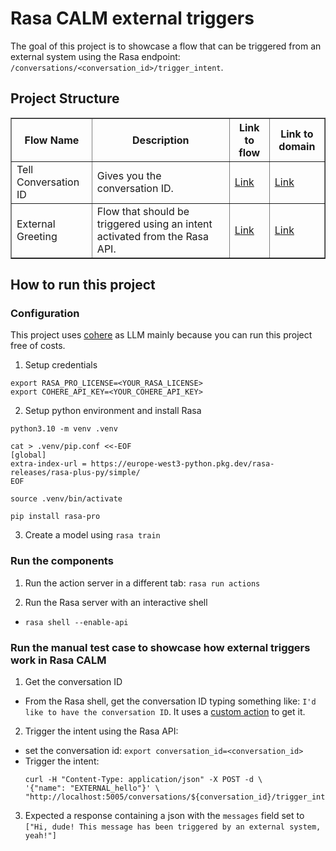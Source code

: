# Rasa CALM external triggers

The goal of this project is to showcase a flow that can be triggered from an external system using the Rasa endpoint: `/conversations/<conversation_id>/trigger_intent`.

## Project Structure

<table border="1">
   <tr>
   <th>Flow Name</th>
   <th>Description</th>
   <th>Link to flow</th>
   <th>Link to domain</th>
   </tr>

   <tr>
      <td>Tell Conversation ID</td>
      <td>Gives you the conversation ID.</td>
      <td><a href="data/flows/hello.yml">Link</a></td>
      <td><a href="domain/hello.yml">Link</a></td>
   </tr>
   
   <tr>
      <td>External Greeting</td>
      <td>Flow that should be triggered using an intent activated from the Rasa API.</td>
      <td><a href="data/flows/hello.yml">Link</a></td>
      <td><a href="domain/hello.yml">Link</a></td>
   </tr>
</table>

## How to run this project

### Configuration

This project uses [cohere](https://cohere.com/) as LLM mainly because you can run this project free of costs.

1. Setup credentials
```
export RASA_PRO_LICENSE=<YOUR_RASA_LICENSE>
export COHERE_API_KEY=<YOUR_COHERE_API_KEY>
```

2.  Setup python environment and install Rasa
```
python3.10 -m venv .venv

cat > .venv/pip.conf <<-EOF
[global]
extra-index-url = https://europe-west3-python.pkg.dev/rasa-releases/rasa-plus-py/simple/
EOF

source .venv/bin/activate

pip install rasa-pro
```

3. Create a model using `rasa train`

### Run the components

1. Run the action server in a different tab: `rasa run actions`

2. Run the Rasa server with an interactive shell
 - `rasa shell --enable-api`
 
### Run the manual test case to showcase how external triggers work in Rasa CALM

1.  Get the conversation ID
- From the Rasa shell, get the conversation ID typing something like: `I'd like to have the conversation ID`. It uses a [custom action](actions/action_tell_id.py) to get it.

2. Trigger the intent using the Rasa API:
 - set the conversation id: `export conversation_id=<conversation_id>`
 - Trigger the intent:
    ```
    curl -H "Content-Type: application/json" -X POST -d \
    '{"name": "EXTERNAL_hello"}' \
    "http://localhost:5005/conversations/${conversation_id}/trigger_intent"
    ```

3. Expected a response containing a json with the `messages` field set to `["Hi, dude! This message has been triggered by an external system, yeah!"]`
